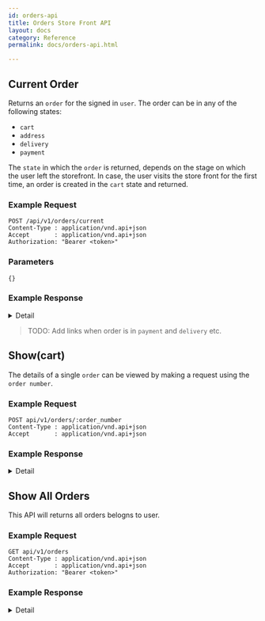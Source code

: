 ```yaml
---
id: orders-api
title: Orders Store Front API
layout: docs
category: Reference
permalink: docs/orders-api.html

---
```


## Current Order

Returns an `order` for the signed in `user`. The order can be in any of the following
states:
- `cart`
- `address`
- `delivery`
- `payment`

The `state` in which the `order` is returned, depends on the stage on which the user
left the storefront. In case, the user visits the store front for the first time,
an order is created in the `cart` state and returned.

### Example Request
```
POST /api/v1/orders/current
Content-Type : application/vnd.api+json
Accept       : application/vnd.api+json
Authorization: "Bearer <token>"
```

### Parameters
`{}`

### Example Response
<details><summary>Detail</summary>
<p>

`STATUS 200 OK`

```json
{
    "data": {
        "attributes": {
            "adjustment_total": null,
            "billing_address": null,
            "item_count": 0,
            "number": "~bMcYqdh7aSebn8CVPlDe",
            "order_total_amount": {
                "amount": "0.00",
                "currency": "USD"
            },
            "promot_total": null,
            "shipping_address": null,
            "state": "cart",
            "user_id": 8
        },
        "id": "10",
        "links": {
            "self": "/orders/10"
        },
        "relationships": {
            "line_items": {
                "data": []
            },
            "packages": {
                "data": []
            },
            "payments": {}
        },
        "type": "order"
    },
    "jsonapi": {
        "version": "1.0"
    }
}
```
</details>

> TODO: Add links when order is in `payment` and `delivery` etc.

## Show(cart)
The details of a single `order` can be viewed by making a request using the
`order number`.

### Example Request
```
POST api/v1/orders/:order_number
Content-Type : application/vnd.api+json
Accept       : application/vnd.api+json
```

### Example Response

<details><summary>Detail</summary>
<p>

`STATUS 200 OK`

```json
{
  "data": {
      "attributes": {
          "adjustment_total": null,
          "billing_address": null,
          "item_count": 0,
          "number": "~bMcYqdh7aSebn8CVPlDe",
          "order_total_amount": {
              "amount": "0.00",
              "currency": "USD"
          },
          "promot_total": null,
          "shipping_address": null,
          "state": "cart",
          "user_id": 8
      },
      "id": "10",
      "links": {
          "self": "/orders/10"
      },
      "relationships": {
          "line_items": {
              "data": []
          },
          "packages": {
              "data": []
          },
          "payments": {
              "data": []
          }
      },
      "type": "order"
  },
  "jsonapi": {
      "version": "1.0"
  }
}
```
</p>
</details>


## Show All Orders
This API will returns all orders belogns to user. 

### Example Request
```
GET api/v1/orders
Content-Type : application/vnd.api+json
Accept       : application/vnd.api+json
Authorization: "Bearer <token>"
```

### Example Response

<details><summary>Detail</summary>
<p>

`STATUS 200 OK`

```json
{
  "data": [
    {
      "attributes": {
        "adjustment_total": null,
        "billing_address": {
          "address_line_1": "4 Privet Drive",
          "address_line_2": null,
          "alternate_phone": null,
          "city": "Little Whinging",
          "country_id": 80,
          "first_name": "Harry ",
          "id": "8c51c476-931f-4308-9a95-67ae444d807e",
          "last_name": "Potter",
          "phone": "1234567890",
          "state_id": 1561,
          "zip_code": "123456"
        },
        "item_count": 1,
        "number": "dvr9O8gb230k~04ViNv_A",
        "order_total_amount": {
          "amount": "1000.00",
          "currency": "USD"
        },
        "promot_total": null,
        "shipping_address": {
          "address_line_1": "4 Privet Drive",
          "address_line_2": null,
          "alternate_phone": null,
          "city": "Little Whinging",
          "country_id": 80,
          "first_name": "Harry ",
          "id": "ae81496c-4b8e-44d8-a544-efcd71abeb10",
          "last_name": "Potter",
          "phone": "1234567890",
          "state_id": 1561,
          "zip_code": "123456"
        },
        "state": "confirmed",
        "user_id": 3
      },
      "id": "4",
      "links": {
        "self": "/orders/4"
      },
      "relationships": {
        "line_items": {
          "data": [
            {
              "id": "4",
              "type": "line_item"
            }
          ]
        },
        "packages": {},
        "payments": {}
      },
      "type": "order"
    },
    {
      "attributes": {
        "adjustment_total": null,
        "billing_address": null,
        "item_count": 0,
        "number": "D2WDK_g2q6BbM0Bwg6WLR",
        "order_total_amount": {
          "amount": "0.00",
          "currency": "USD"
        },
        "promot_total": null,
        "shipping_address": null,
        "state": "cart",
        "user_id": 3
      },
      "id": "5",
      "links": {
        "self": "/orders/5"
      },
      "relationships": {
        "line_items": {
          "data": []
        },
        "packages": {},
        "payments": {}
      },
      "type": "order"
    }
  ],
  "included": [
    {
      "attributes": {
        "available_on": null,
        "deleted_at": null,
        "description": "Mens formalMens formalMens formalMens formal",
        "discontinue_on": null,
        "images": [],
        "is_orderable": true,
        "max_retail_price": {
          "amount": "2000.00",
          "currency": "USD"
        },
        "meta_description": null,
        "meta_keywords": null,
        "meta_title": null,
        "name": "Mens formal",
        "promotionable": null,
        "rating_summary": {
          "average_rating": "0",
          "rating_list": {},
          "review_count": 0
        },
        "selling_price": {
          "amount": "1000.00",
          "currency": "USD"
        },
        "slug": "mens-formal"
      },
      "id": "2",
      "links": {
        "self": "/products/mens-formal"
      },
      "relationships": {
        "options": {},
        "reviews": {},
        "theme": {
          "data": null
        },
        "variants": {}
      },
      "type": "product"
    },
    {
      "attributes": {
        "id": 4,
        "product_id": 2,
        "quantity": 1,
        "total_price": "1000.00",
        "unit_price": {
          "amount": "1000.00",
          "currency": "USD"
        }
      },
      "id": "4",
      "links": {
        "self": "/line_items/4"
      },
      "relationships": {
        "product": {
          "data": {
            "id": "2",
            "type": "product"
          }
        }
      },
      "type": "line_item"
    }
  ],
  "jsonapi": {
    "version": "1.0"
  }
}
```
</p>
</details>


